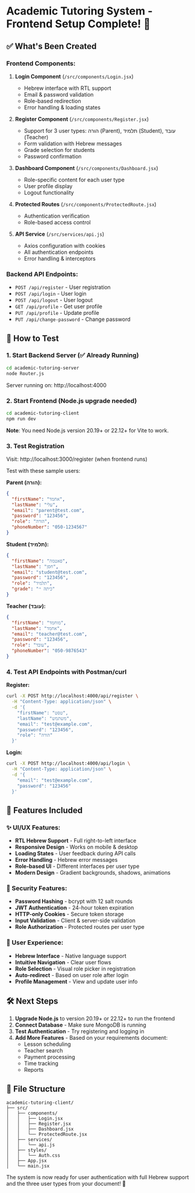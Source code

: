 # Academic Tutoring System - Frontend Setup Complete! 🎉

## ✅ What's Been Created

### Frontend Components:
1. **Login Component** (`/src/components/Login.jsx`)
   - Hebrew interface with RTL support
   - Email & password validation
   - Role-based redirection
   - Error handling & loading states

2. **Register Component** (`/src/components/Register.jsx`)
   - Support for 3 user types: הורה (Parent), תלמיד (Student), עובד (Teacher)
   - Form validation with Hebrew messages
   - Grade selection for students
   - Password confirmation

3. **Dashboard Component** (`/src/components/Dashboard.jsx`)
   - Role-specific content for each user type
   - User profile display
   - Logout functionality

4. **Protected Routes** (`/src/components/ProtectedRoute.jsx`)
   - Authentication verification
   - Role-based access control

5. **API Service** (`/src/services/api.js`)
   - Axios configuration with cookies
   - All authentication endpoints
   - Error handling & interceptors

### Backend API Endpoints:
- `POST /api/register` - User registration
- `POST /api/login` - User login  
- `POST /api/logout` - User logout
- `GET /api/profile` - Get user profile
- `PUT /api/profile` - Update profile
- `PUT /api/change-password` - Change password

## 🚀 How to Test

### 1. Start Backend Server (✅ Already Running)
```bash
cd academic-tutoring-server
node Router.js
```
Server running on: http://localhost:4000

### 2. Start Frontend (Node.js upgrade needed)
```bash
cd academic-tutoring-client
npm run dev
```
**Note**: You need Node.js version 20.19+ or 22.12+ for Vite to work.

### 3. Test Registration
Visit: http://localhost:3000/register (when frontend runs)

Test with these sample users:

**Parent (הורה):**
```json
{
  "firstName": "אחמד",
  "lastName": "עלי", 
  "email": "parent@test.com",
  "password": "123456",
  "role": "הורה",
  "phoneNumber": "050-1234567"
}
```

**Student (תלמיד):**
```json
{
  "firstName": "פאטמה",
  "lastName": "חסן",
  "email": "student@test.com", 
  "password": "123456",
  "role": "תלמיד",
  "grade": "כיתה י׳"
}
```

**Teacher (עובד):**
```json
{
  "firstName": "מוחמד",
  "lastName": "אחמד",
  "email": "teacher@test.com",
  "password": "123456", 
  "role": "עובד",
  "phoneNumber": "050-9876543"
}
```

### 4. Test API Endpoints with Postman/curl

**Register:**
```bash
curl -X POST http://localhost:4000/api/register \
  -H "Content-Type: application/json" \
  -d '{
    "firstName": "טסט",
    "lastName": "משתמש",
    "email": "test@example.com",
    "password": "123456",
    "role": "הורה"
  }'
```

**Login:**
```bash
curl -X POST http://localhost:4000/api/login \
  -H "Content-Type: application/json" \
  -d '{
    "email": "test@example.com",
    "password": "123456"
  }'
```

## 🎨 Features Included

### ✨ UI/UX Features:
- **RTL Hebrew Support** - Full right-to-left interface
- **Responsive Design** - Works on mobile & desktop
- **Loading States** - User feedback during API calls
- **Error Handling** - Hebrew error messages
- **Role-based UI** - Different interfaces per user type
- **Modern Design** - Gradient backgrounds, shadows, animations

### 🔐 Security Features:
- **Password Hashing** - bcrypt with 12 salt rounds
- **JWT Authentication** - 24-hour token expiration
- **HTTP-only Cookies** - Secure token storage
- **Input Validation** - Client & server-side validation
- **Role Authorization** - Protected routes per user type

### 📱 User Experience:
- **Hebrew Interface** - Native language support
- **Intuitive Navigation** - Clear user flows
- **Role Selection** - Visual role picker in registration
- **Auto-redirect** - Based on user role after login
- **Profile Management** - View and update user info

## 🛠️ Next Steps

1. **Upgrade Node.js** to version 20.19+ or 22.12+ to run the frontend
2. **Connect Database** - Make sure MongoDB is running
3. **Test Authentication** - Try registering and logging in
4. **Add More Features** - Based on your requirements document:
   - Lesson scheduling
   - Teacher search
   - Payment processing  
   - Time tracking
   - Reports

## 📂 File Structure
```
academic-tutoring-client/
├── src/
│   ├── components/
│   │   ├── Login.jsx
│   │   ├── Register.jsx
│   │   ├── Dashboard.jsx
│   │   └── ProtectedRoute.jsx
│   ├── services/
│   │   └── api.js
│   ├── styles/
│   │   └── Auth.css
│   ├── App.jsx
│   └── main.jsx
```

The system is now ready for user authentication with full Hebrew support and the three user types from your document! 🚀
